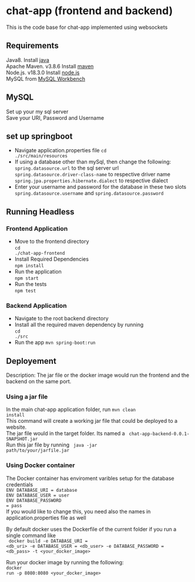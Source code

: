 # chat-app (frontend and backend)
This is the code base for chat-app implemented using websockets

## Requirements
Java8. Install [java](https://www.oracle.com/java/technologies/downloads/) <br />
Apache Maven. v3.8.6 Install [maven](https://maven.apache.org/download.cgi) <br />
Node.js. v18.3.0 Install [node.js](https://nodejs.org/en/)  <br />
MySQL from [MySQL Workbench](https://dev.mysql.com/downloads/workbench/) <br />

## MySQL
Set up your my sql server <br/>
Save your URI, Password and Username <br/>


## set up springboot 
* Navigate application.properties file <code>cd ./src/main/resources</code> </br>
* If using a database other than mySql, then change the following: </br>
<code>spring.datasource.url</code> to the sql server url </br>
<code>spring.datasource.driver-class-name</code> to respective driver name </br>
<code>spring.jpa.properties.hibernate.dialect</code> to respective dialect </br>
* Enter your username and password for the database in these two slots
<code>spring.datasource.username</code> and
<code>spring.datasource.password</code> <br/>


## Running Headless
### Frontend Application 
* Move to the frontend directory <br/>
<code>cd ./chat-app-frontend</code><br/>
* Install Required Dependencies <br/>
<code>npm install</code> <br/>
* Run the application <br/>
<code>npm start</code> <br/>
* Run the tests <br/>
<code>npm test</code> <br/>

### Backend Application
* Navigate to the root backend directory <br/>
* Install all the required maven dependency by running <br/>
<code>cd ./src</code><br/>
* Run the app
<code>mvn spring-boot:run</code> <br/>


## Deployement
Description: The jar file or the docker image would run the frontend and the backend on the same port. 

### Using a jar file
In the main chat-app application folder, run <code>mvn clean install</code> <br/>
This command will create a working jar file that could be deployed to a website. <br/>
The jar file would in the target folder. Its named a <code> chat-app-backend-0.0.1-SNAPSHOT.jar</code> </br> 
Run this jar file by running <code> java -jar path/to/your/jarfile.jar </code>  <br/>


### Using Docker container
The Docker container has enviroment varibles setup for the database credentials <br/>
<code>ENV DATABASE_URI = database</code> <br/>
<code>ENV DATABASE_USER = user</code> <br/>
<code>ENV DATABASE_PASSWORD = pass</code> <br/>
If you would like to change this, you need also the names in application.properties file as well <br/>

By default docker uses the Dockerfile of the current folder if you run a single command like <br/>
<code> docker build -e DATABASE_URI = <db_uri> -e DATABASE_USER = <db_user> -e DATABASE_PASSWORD = <db_pass> -t <your_docker_image></code></br>

Run your docker image by running the following:  </br>
<code>docker run -p 8080:8080 <your_docker_image></code> </br>




